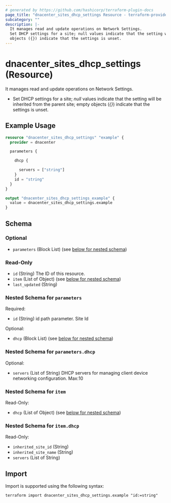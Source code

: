 ```yaml
---
# generated by https://github.com/hashicorp/terraform-plugin-docs
page_title: "dnacenter_sites_dhcp_settings Resource - terraform-provider-dnacenter"
subcategory: ""
description: |-
  It manages read and update operations on Network Settings.
  Set DHCP settings for a site; null values indicate that the setting will be inherited from the parent site; empty
  objects ({}) indicate that the settings is unset.
---
```


# dnacenter_sites_dhcp_settings (Resource)

It manages read and update operations on Network Settings.

- Set DHCP settings for a site; *null* values indicate that the setting will be inherited from the parent site; empty
objects (*{}*) indicate that the settings is unset.

## Example Usage

```terraform
resource "dnacenter_sites_dhcp_settings" "example" {
  provider = dnacenter

  parameters {

    dhcp {

      servers = ["string"]
    }
    id = "string"
  }
}

output "dnacenter_sites_dhcp_settings_example" {
  value = dnacenter_sites_dhcp_settings.example
}
```

<!-- schema generated by tfplugindocs -->
## Schema

### Optional

- `parameters` (Block List) (see [below for nested schema](#nestedblock--parameters))

### Read-Only

- `id` (String) The ID of this resource.
- `item` (List of Object) (see [below for nested schema](#nestedatt--item))
- `last_updated` (String)

<a id="nestedblock--parameters"></a>
### Nested Schema for `parameters`

Required:

- `id` (String) id path parameter. Site Id

Optional:

- `dhcp` (Block List) (see [below for nested schema](#nestedblock--parameters--dhcp))

<a id="nestedblock--parameters--dhcp"></a>
### Nested Schema for `parameters.dhcp`

Optional:

- `servers` (List of String) DHCP servers for managing client device networking configuration. Max:10



<a id="nestedatt--item"></a>
### Nested Schema for `item`

Read-Only:

- `dhcp` (List of Object) (see [below for nested schema](#nestedobjatt--item--dhcp))

<a id="nestedobjatt--item--dhcp"></a>
### Nested Schema for `item.dhcp`

Read-Only:

- `inherited_site_id` (String)
- `inherited_site_name` (String)
- `servers` (List of String)

## Import

Import is supported using the following syntax:

```shell
terraform import dnacenter_sites_dhcp_settings.example "id:=string"
```
